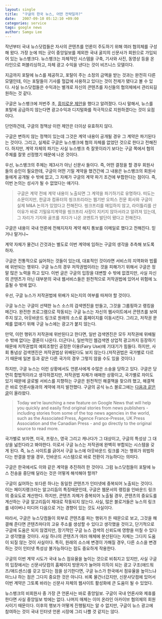 ```yaml
---
layout: single
title:  "구글의 한국 뉴스, 어떤 전략일까?"
date:   2007-09-10 05:12:10 +09:00
categories: service
tags: google news
author: Samgu Lee
---
```

작년부터 국내 뉴스닷컴들은 자사의 콘텐츠를 언론이 주도하기 위해 여러 협의체를 구성해 왔다. 가장 눈에 띄는 곳이  중앙일보를 제외한 국내 굴지의 신문사가 회원으로 가입되어 있는 뉴스뱅크다. 뉴스뱅크는 자체적인 시스템을 구축, 기사와 사진, 동영상 등을 온라인으로 퍼블리싱하고, 자체 광고 수익을 낸다는 것이 비즈니스 모델이다.

지금까지 포탈에 뉴스를 제공하고, 포탈이 주는 소정의 금액을 받는 것과는 완전히 다른 모델인데, 이는 포탈들이 기사를 헐값에 사용하고 있다는 것이 전제가 됐다고 볼 수 있다. 사실 뉴스닷컴들은 수익과는 별개로 자신의 콘텐츠를 자신들의 협의체에서 관리되길 원하는 것 같다.

구글은 뉴스뱅크에 저번주 초, [흥미로운 제안](http://neocross.net/711)을 했다고 알려졌다. 다시 말해서, 뉴스를 포탈에 공급하지 않는다면 광고수익과 디지털화를 적극적으로 지원하겠다는 것이 요점이다.

단언하건데, 구글의 정책상 이런 제안은 더이상 유효하지 않다.

구글은 변하지 않는 정책이 있는데 그것은 계약 내용이 공개될 경우 그 계약은 파기된다는 것이다. 그리고, 실제로 구글은 뉴스뱅크에 협의 자체를 없었던 것으로 한다고 전해진다. 하지만, 계약 자체의 파기는 사실 뉴스뱅크 측 잘못이라기 보다는 구글 쪽에서 협의 주체를 잘못 선정했기 때문에 나온 것이다.

우선, 뉴스뱅크의 주체는 제3사가 아닌 신문사 들이다. 즉, 어떤 결정을 할 경우 회원사들의 승인이 필요한데, 구글이 어떤 기밀 계약을 했건간에 그 내용은 뉴스뱅크의 회원사들에게 공개될 수 밖에 없고, 그 자체가 구글의 계약 파기 조건에 부합한다는 점이다. 즉, 이번 논의는 성사가 될 수 없었다는 얘기다.

> 구글은 계약 전에 계약 내용이 노출되면 그 계약을 파기하기로 유명하다. 떠도는 소문이지만, 한글과 컴퓨터의 씽크프리라는 웹기반 오피스 전문 회사와 구글이 실제 M&A 논의가 있었다고 전해진다. 씽크프리를 매입하지 않고, 라이틀리를 산 이유가 바로 기밀유지계약을 씽크프리 사장이 지키지 않아서라고 알려져 있는데, 그 자리가 기자와 골프를 치다가 나온 코멘트가 발단이 됐다고 전해진다.

구글은 내용이 국내 언론에 전해지자자 계약 해지 통보를 이메일로 했다고 전해진다. 믿거나 말거나~

계약 자체가 물건너 간것과는 별도로 이번 계약에 임하는 구글의 생각을 추측해 보도록 하자.

구글은 전통적으로 싫어하는 것들이 있는데, 대표적인 것이라면 서비스의 지역화와 법률에 위반되는 행위다. 구글 뉴스의 경우 저작권법이라는 것을 피해가기 위해서 구글은 정말 많은 노력을 하고 있다. 이번 글은 구글의 입장을 대변할 수 밖에 없겠지만, 사실 자신의 콘텐츠가 아닌 대부분의 국내 웹서비스들은 원천적으로 저작권법에 있어서 위험에 노출될 수 밖에 없다.

우선, 구글 뉴스가 저작권법에 위배가 되는지의 여부를 따져야 할 것이다.

구글 뉴스는 구글이 선택한 뉴스 소스의 검색엔진을 만들고, 그것을 그룹핑하고 랭킹을 메긴다. 완전한 프로그램으로 작동되는 구글 뉴스는 자신의 웹사이트에서 콘텐츠를 보여주지 않고, 아웃바운드 링크로 원래의 소스로 홈페이지를 이동시킨다. 그리고, 저작권 문제를 없애기 위해 구글 뉴스에는 광고가 붙지 않는다.

만약, 이런 행위가 저작권에 위반된다고 한다면, 일반 검색엔진은 모두 저작권에 위배될 수 밖에 없다는 결론이 나온다. 더군다나, 일반적인 웹검색엔 상업적 광고까지 등장하기 때문에 저작권법의 예외조항인 공정한 이용(Fairy Use)에 기대기가 힘들다. 하지만, 사회 통념상 검색엔진은 저작권법상 위배된다도 보지 않는다.(저작권법은 국가별로 다르기 때문에 일본 등과 같은 다른 국가의 경우 그렇지 않을 수도 있을 것이다.)

하지만, 구글 뉴스는 이런 상황에서도 언론사에게 수많은 소송을 당하고 있다. 구글은 당연히 합법적이라고 생각하겠지만, 저작권법 자체가 애매한 상황이고, 국가별로 차이도 있기 때문에 글로벌 서비스를 지향하는 구글은 원천적인 해결책을 찾으려 했고, 해결책은 바로 언론사들과의 계약에 까지 발전했다. 구글의 공식 뉴스 블로그에는 [다음과 같은 글](http://googlenewsblog.blogspot.com/2007/08/original-stories-from-source.html)이 올라왔다.

> Today we’re launching a new feature on Google News that will help you quickly and easily find original stories from news publishers - including stories from some of the top news agencies in the world, such as the Associated Press, Agence France-Presse, UK Press Association and the Canadian Press - and go directly to the original source to read more.

국가별로 보자면, 미국, 프랑스, 영국 그리고 캐나다가 그 대상이고, 구글의 특성상 그 대상을 넒힌다라고 봐야한다. 이로서 구글 뉴스는 저작권에 완벽히 부합되는 시스템을 갖게 된다. 즉, 뉴스 사이트를 긁어서 구글 뉴스에 아웃바운드 링크를 거는 행위가 위법하다는 판결을 받을 경우, 인바운드 시스템으로 바로 전환이 가능하다는 의미다.

구글은 한국에서도 이와 같은 계약을 추진하려 한 것이다. 그럼 뉴스닷컴들이 포탈에 뉴스 전송을 중단해 달라는 것은 어떻게 해석해야 할까?

구글이 싫어하는 또다른 하나는 동일한 콘텐츠가 인터넷에 중복되어 노출되는 것이다. 이는 페이지랭크라는 알고리듬의 특징때문인데, 구글은 웹문서의 랭킹을 인바운드 링크의 중요도로 계산한다. 하지만, 콘텐츠 자체가 중복되어 노출될 경우, 콘텐츠의 중요도를 계산하는 구글 알고리듬이 제대로 작동되지 않는다. 사실, 많은 블로거들은 뉴스의 링크를 네이버나 미디어 다음으로 거는 경향이 있는 것도 사실이다.

따라서, 구글은 뉴스닷컴들이 외부로 콘텐츠를 파는 행위가 돈 때문으로 보고, 그것을 해결해 준다면 콘텐츠마다의 고유 주소를 생성할 수 있다고 생각했을 것이고, 단기적으로 구글에 도움은 되지 않겠지만, 장기적인 구글 뉴스 검색의 신뢰도에 영향을 미칠 수 있다고 생각했을 것이다. 사실 하나의 콘텐츠가 여러 매체에 분산된다는 자체는 그다지 도움이 되질 않는 것이 사실이다. 특히, 원래의 소스에 변경이 가해질 경우, 다른 소스을 변경하는 것이 인터넷 특성상 불가능하다는 점도 중요하게 작용한다.

구글의 이번 계약 시도가 국내 뉴스 점유율을 높이는 것으로 비춰지고 있지만, 사실 구글의 입장에서는 신문사닷컴의 홈페이지 방문자가 늘어야 이득이 되는 광고 구조(애드워즈/애드센스)를 갖고 있다는 점을 상기한다면, 구글 뉴스가 한국에서 점유율을 높이느냐 마느냐 하는 점은 그다지 중요한 것은 아니다. 비록 물건너갔지만, 신문사닷컴에 있어서 이번 계약은 그토록 바라는 신문사 자체의 웹사이트 활성화에 큰 도움이 될 수 있었다.

뉴스뱅크의 비회원사 중 가장 큰 언론사는 바로 중앙일보. 구글이 국내 언론사와 제휴를 한다면 사실 중앙일보 밖에는 없다. 나머지 매체는 이미 온라인 아카이브 협의체의 회원사이기 때문이다. 이후의 행보가 어떻게 진행될지는 알 수 없지만, 구글이 뉴스 광고에 참여하는 것이 국내 인터넷 언론 시장에 그리 나쁠 것 같지는 않다.
